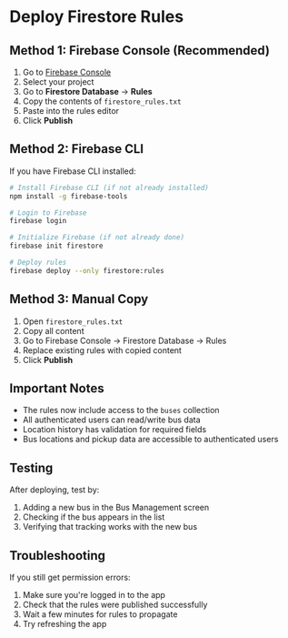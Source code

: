 # Deploy Firestore Rules

## Method 1: Firebase Console (Recommended)

1. Go to [Firebase Console](https://console.firebase.google.com/)
2. Select your project
3. Go to **Firestore Database** → **Rules**
4. Copy the contents of `firestore_rules.txt`
5. Paste into the rules editor
6. Click **Publish**

## Method 2: Firebase CLI

If you have Firebase CLI installed:

```bash
# Install Firebase CLI (if not already installed)
npm install -g firebase-tools

# Login to Firebase
firebase login

# Initialize Firebase (if not already done)
firebase init firestore

# Deploy rules
firebase deploy --only firestore:rules
```

## Method 3: Manual Copy

1. Open `firestore_rules.txt`
2. Copy all content
3. Go to Firebase Console → Firestore Database → Rules
4. Replace existing rules with copied content
5. Click **Publish**

## Important Notes

- The rules now include access to the `buses` collection
- All authenticated users can read/write bus data
- Location history has validation for required fields
- Bus locations and pickup data are accessible to authenticated users

## Testing

After deploying, test by:
1. Adding a new bus in the Bus Management screen
2. Checking if the bus appears in the list
3. Verifying that tracking works with the new bus

## Troubleshooting

If you still get permission errors:
1. Make sure you're logged in to the app
2. Check that the rules were published successfully
3. Wait a few minutes for rules to propagate
4. Try refreshing the app 